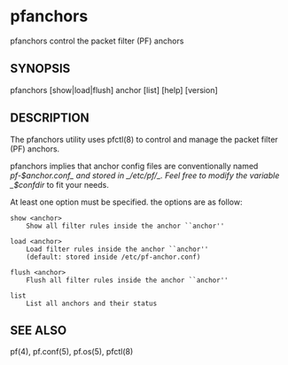 # pfanchors
pfanchors control the packet filter (PF) anchors

## SYNOPSIS
pfanchors [show|load|flush] anchor 
          [list] [help] [version]

## DESCRIPTION
The pfanchors utility uses pfctl(8) to control and manage the
packet filter (PF) anchors.

pfanchors implies that anchor config files are conventionally
named _pf-$anchor.conf_ and stored in _/etc/pf/_. Feel free to modify
the variable _$confdir_ to fit your needs.

At least one option must be specified. the options are as follow:

	show <anchor>
		Show all filter rules inside the anchor ``anchor''

	load <anchor>
		Load filter rules inside the anchor ``anchor''
		(default: stored inside /etc/pf-anchor.conf)

	flush <anchor>
		Flush all filter rules inside the anchor ``anchor''

	list
		List all anchors and their status

## SEE ALSO
pf(4), pf.conf(5), pf.os(5), pfctl(8)

